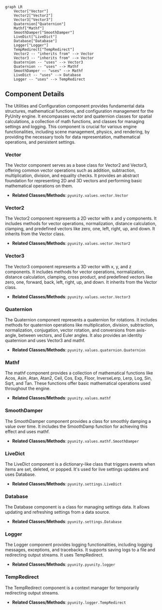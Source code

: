 ```mermaid
graph LR
    Vector["Vector"]
    Vector2["Vector2"]
    Vector3["Vector3"]
    Quaternion["Quaternion"]
    Mathf["Mathf"]
    SmoothDamper["SmoothDamper"]
    LiveDict["LiveDict"]
    Database["Database"]
    Logger["Logger"]
    TempRedirect["TempRedirect"]
    Vector2 -- "inherits from" --> Vector
    Vector3 -- "inherits from" --> Vector
    Quaternion -- "uses" --> Vector3
    Quaternion -- "uses" --> Mathf
    SmoothDamper -- "uses" --> Mathf
    LiveDict -- "uses" --> Database
    Logger -- "uses" --> TempRedirect
```

## Component Details

The Utilities and Configuration component provides fundamental data structures, mathematical functions, and configuration management for the PyUnity engine. It encompasses vector and quaternion classes for spatial calculations, a collection of math functions, and classes for managing settings and logging. This component is crucial for various engine functionalities, including scene management, physics, and rendering, by providing the necessary tools for data representation, mathematical operations, and persistent settings.

### Vector
The Vector component serves as a base class for Vector2 and Vector3, offering common vector operations such as addition, subtraction, multiplication, division, and equality checks. It provides an abstract foundation for representing 2D and 3D vectors and performing basic mathematical operations on them.
- **Related Classes/Methods**: `pyunity.values.vector.Vector`

### Vector2
The Vector2 component represents a 2D vector with x and y components. It includes methods for vector operations, normalization, distance calculation, clamping, and predefined vectors like zero, one, left, right, up, and down. It inherits from the Vector class.
- **Related Classes/Methods**: `pyunity.values.vector.Vector2`

### Vector3
The Vector3 component represents a 3D vector with x, y, and z components. It includes methods for vector operations, normalization, distance calculation, clamping, cross product, and predefined vectors like zero, one, forward, back, left, right, up, and down. It inherits from the Vector class.
- **Related Classes/Methods**: `pyunity.values.vector.Vector3`

### Quaternion
The Quaternion component represents a quaternion for rotations. It includes methods for quaternion operations like multiplication, division, subtraction, normalization, conjugation, vector rotation, and conversions from axis-angle, between vectors, and Euler angles. It also provides an identity quaternion and uses Vector3 and mathf.
- **Related Classes/Methods**: `pyunity.values.quaternion.Quaternion`

### Mathf
The mathf component provides a collection of mathematical functions like Acos, Asin, Atan, Atan2, Ceil, Cos, Exp, Floor, InverseLerp, Lerp, Log, Sin, Sqrt, and Tan. These functions offer basic mathematical operations used throughout the engine.
- **Related Classes/Methods**: `pyunity.values.mathf`

### SmoothDamper
The SmoothDamper component provides a class for smoothly damping a value over time. It includes the SmoothDamp function for achieving this effect and uses mathf.
- **Related Classes/Methods**: `pyunity.values.mathf.SmoothDamper`

### LiveDict
The LiveDict component is a dictionary-like class that triggers events when items are set, deleted, or popped. It's used for live settings updates and uses Database.
- **Related Classes/Methods**: `pyunity.settings.LiveDict`

### Database
The Database component is a class for managing settings data. It allows updating and refreshing settings from a data source.
- **Related Classes/Methods**: `pyunity.settings.Database`

### Logger
The Logger component provides logging functionalities, including logging messages, exceptions, and tracebacks. It supports saving logs to a file and redirecting output streams. It uses TempRedirect.
- **Related Classes/Methods**: `pyunity.pyunity.logger`

### TempRedirect
The TempRedirect component is a context manager for temporarily redirecting output streams.
- **Related Classes/Methods**: `pyunity.logger.TempRedirect`
